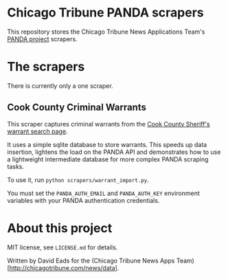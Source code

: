 # Chicago Tribune PANDA scrapers

This repository stores the Chicago Tribune News Applications Team's
[PANDA project](http://pandaproject.net) scrapers. 

# The scrapers

There is currently only a one scraper.

## Cook County Criminal Warrants

This scraper captures criminal warrants from the [Cook County Sheriff's
warrant search page](http://www4.cookcountysheriff.org/locatename.asp).

It uses a simple sqlite database to store warrants. This speeds up data
insertion, lightens the load on the PANDA API and demonstrates how to use
a lightweight intermediate database for more complex PANDA scraping tasks.

To use it, run `python scrapers/warrant_import.py`.

You must set the `PANDA_AUTH_EMAIL` and `PANDA_AUTH_KEY` environment
variables with your PANDA authentication credentials.

# About this project

MIT license, see `LICENSE.md` for details.

Written by David Eads for the (Chicago Tribune News Apps
Team)[http://chicagotribune.com/news/data].
